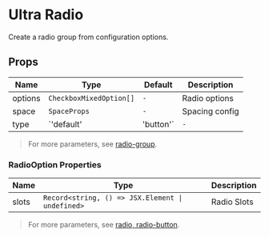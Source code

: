 # Ultra Radio

Create a radio group from configuration options.

<demo title="Basic Usage" expand src="./demo/basic.vue" />

<demo title="Button Group" expand src="./demo/buttons.vue" description="Sometimes using buttons looks more elegant." />

<demo title="Sizes" expand src="./demo/sizes.vue" description="Choose as you like." />

## Props

| Name    | Type                  | Default | Description         |
| ------- | --------------------- | ------- | ------------------- |
| options | `CheckboxMixedOption[]` | `-`     | Radio options       |
| space   | `SpaceProps`          | `-`     | Spacing config      |
| type    | `'default' | 'button'` | `-`     | Radio group type    |

> For more parameters, see [radio-group](https://www.naiveui.com/en-US/os-theme/components/radio#RadioGroup-Props).

### RadioOption Properties

| Name  | Type                                 | Description                |
| ----- | ------------------------------------ | -------------------------- |
| slots | `Record<string, () => JSX.Element \| undefined>` | Radio Slots |

> For more parameters, see [radio, radio-button](https://www.naiveui.com/en-US/os-theme/components/radio#Radio-Props,-RadioButton-Props).
